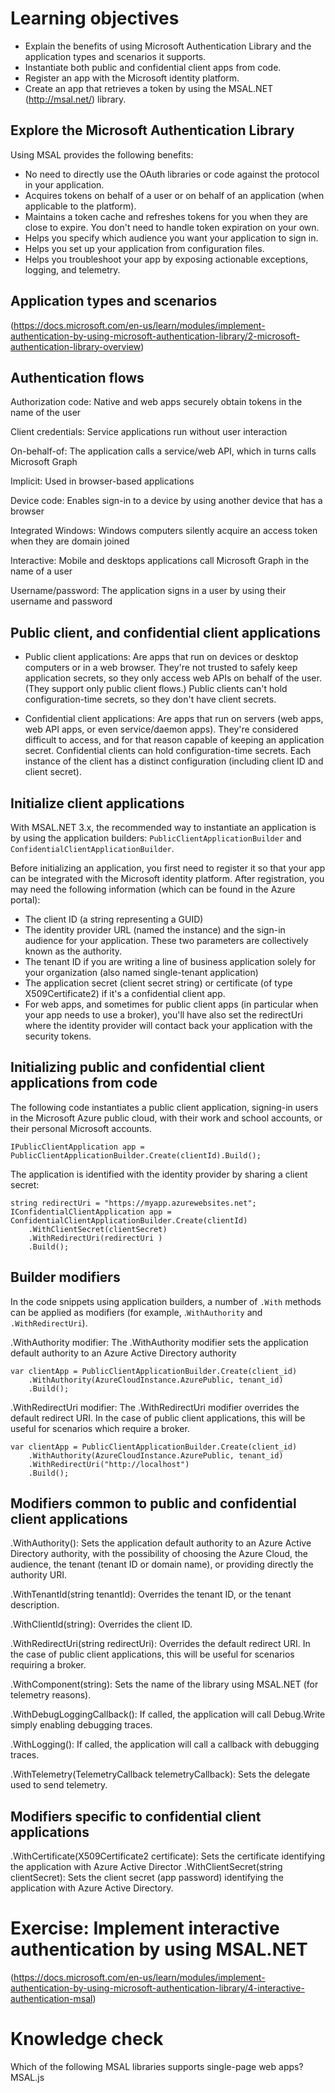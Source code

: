 # Learning objectives
- Explain the benefits of using Microsoft Authentication Library and the application types and scenarios it supports.
- Instantiate both public and confidential client apps from code.
- Register an app with the Microsoft identity platform.
- Create an app that retrieves a token by using the MSAL.NET (http://msal.net/) library.

## Explore the Microsoft Authentication Library

Using MSAL provides the following benefits:

- No need to directly use the OAuth libraries or code against the protocol in your application.
- Acquires tokens on behalf of a user or on behalf of an application (when applicable to the platform).
- Maintains a token cache and refreshes tokens for you when they are close to expire. You don't need to handle token expiration on your own.
- Helps you specify which audience you want your application to sign in.
- Helps you set up your application from configuration files.
- Helps you troubleshoot your app by exposing actionable exceptions, logging, and telemetry.

## Application types and scenarios
(https://docs.microsoft.com/en-us/learn/modules/implement-authentication-by-using-microsoft-authentication-library/2-microsoft-authentication-library-overview)

## Authentication flows

Authorization code:	Native and web apps securely obtain tokens in the name of the user

Client credentials: Service applications run without user interaction

On-behalf-of: The application calls a service/web API, which in turns calls Microsoft Graph

Implicit: Used in browser-based applications

Device code: Enables sign-in to a device by using another device that has a browser

Integrated Windows: Windows computers silently acquire an access token when they are domain joined

Interactive: Mobile and desktops applications call Microsoft Graph in the name of a user

Username/password:	The application signs in a user by using their username and password

## Public client, and confidential client applications

- Public client applications: Are apps that run on devices or desktop computers or in a web browser. They're not trusted to safely keep application secrets, so they only access web APIs on behalf of the user. (They support only public client flows.) Public clients can't hold configuration-time secrets, so they don't have client secrets.

- Confidential client applications: Are apps that run on servers (web apps, web API apps, or even service/daemon apps). They're considered difficult to access, and for that reason capable of keeping an application secret. Confidential clients can hold configuration-time secrets. Each instance of the client has a distinct configuration (including client ID and client secret).

## Initialize client applications

With MSAL.NET 3.x, the recommended way to instantiate an application is by using the application builders: `PublicClientApplicationBuilder` and `ConfidentialClientApplicationBuilder`.

Before initializing an application, you first need to register it so that your app can be integrated with the Microsoft identity platform. After registration, you may need the following information (which can be found in the Azure portal):

- The client ID (a string representing a GUID)
- The identity provider URL (named the instance) and the sign-in audience for your application. These two parameters are collectively known as the authority.
- The tenant ID if you are writing a line of business application solely for your organization (also named single-tenant application)
- The application secret (client secret string) or certificate (of type X509Certificate2) if it's a confidential client app.
- For web apps, and sometimes for public client apps (in particular when your app needs to use a broker), you'll have also set the redirectUri where the identity provider will contact back your application with the security tokens.

## Initializing public and confidential client applications from code

The following code instantiates a public client application, signing-in users in the Microsoft Azure public cloud, with their work and school accounts, or their personal Microsoft accounts.
```
IPublicClientApplication app = PublicClientApplicationBuilder.Create(clientId).Build();
```

The application is identified with the identity provider by sharing a client secret:

```
string redirectUri = "https://myapp.azurewebsites.net";
IConfidentialClientApplication app = ConfidentialClientApplicationBuilder.Create(clientId)
    .WithClientSecret(clientSecret)
    .WithRedirectUri(redirectUri )
    .Build();
```

## Builder modifiers

In the code snippets using application builders, a number of `.With` methods can be applied as modifiers (for example, .`WithAuthority` and `.WithRedirectUri`).

.WithAuthority modifier: The .WithAuthority modifier sets the application default authority to an Azure Active Directory authority
```
var clientApp = PublicClientApplicationBuilder.Create(client_id)
    .WithAuthority(AzureCloudInstance.AzurePublic, tenant_id)
    .Build();
```

.WithRedirectUri modifier: The .WithRedirectUri modifier overrides the default redirect URI. In the case of public client applications, this will be useful for scenarios which require a broker.
```
var clientApp = PublicClientApplicationBuilder.Create(client_id)
    .WithAuthority(AzureCloudInstance.AzurePublic, tenant_id)
    .WithRedirectUri("http://localhost")
    .Build();
```

## Modifiers common to public and confidential client applications
.WithAuthority():  Sets the application default authority to an Azure Active Directory authority, with the possibility of choosing the Azure Cloud, the audience, the tenant (tenant ID or domain name), or providing directly the authority URI.

.WithTenantId(string tenantId): Overrides the tenant ID, or the tenant description.

.WithClientId(string):	Overrides the client ID.

.WithRedirectUri(string redirectUri):	Overrides the default redirect URI. In the case of public client applications, this will be useful for scenarios requiring a broker.

.WithComponent(string):	Sets the name of the library using MSAL.NET (for telemetry reasons).

.WithDebugLoggingCallback():	If called, the application will call Debug.Write simply enabling debugging traces.

.WithLogging():	If called, the application will call a callback with debugging traces.

.WithTelemetry(TelemetryCallback telemetryCallback):	Sets the delegate used to send telemetry.

## Modifiers specific to confidential client applications
.WithCertificate(X509Certificate2 certificate):	Sets the certificate identifying the application with Azure Active Director
.WithClientSecret(string clientSecret):	Sets the client secret (app password) identifying the application with Azure Active Directory.

# Exercise: Implement interactive authentication by using MSAL.NET
(https://docs.microsoft.com/en-us/learn/modules/implement-authentication-by-using-microsoft-authentication-library/4-interactive-authentication-msal)

# Knowledge check
Which of the following MSAL libraries supports single-page web apps?  
MSAL.js

